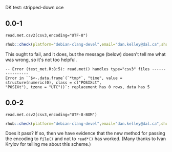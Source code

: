 DK test: stripped-down oce

## 0.0-1
`read.met.csv2(csv3,encoding="UTF-8")`

```R
rhub::check(platform="debian-clang-devel",email="dan.kelley@dal.ca",show_status=FALSE)
```

This ought to fail, and it does, but the message (below) doesn't tell me what
was wrong, so it's not too helpful.

```
-- Error (test_met.R:8:5): read.met() handles type="csv3" files ----------------
Error in ``$<-.data.frame`(`*tmp*`, "time", value = structure(numeric(0), class = c("POSIXct", 
"POSIXt"), tzone = "UTC"))`: replacement has 0 rows, data has 5
```

## 0.0-2

`read.met.csv2(csv3,encoding="UTF-8-BOM")`

```R
rhub::check(platform="debian-clang-devel",email="dan.kelley@dal.ca",show_status=FALSE)
```

Does it pass?  If so, then we have evidence that the new method for passing the
encoding to `file()` and not to `read*()` has worked.  (Many thanks to Ivan
Krylov for telling me about this scheme.)

